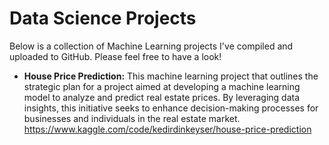 # Data Science Projects


Below is a collection of Machine Learning projects I've compiled and uploaded to GitHub. Please feel free to have a look!

* **House Price Prediction:** This machine learning project that outlines the strategic plan for a project aimed at developing a machine learning model to analyze and predict real estate prices. By leveraging data insights, this initiative seeks to enhance decision-making processes for businesses and individuals in the real estate market.
https://www.kaggle.com/code/kedirdinkeyser/house-price-prediction

